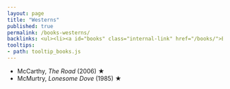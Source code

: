 ```yaml
---
layout: page
title: "Westerns"
published: true
permalink: /books-westerns/
backlinks: <ul><li><a id="books" class="internal-link" href="/books/">Books</a></li></ul>
tooltips: 
- path: tooltip_books.js
---
```


* McCarthy, *The Road* (2006) ★
* McMurtry, *Lonesome Dove* (1985) ★
